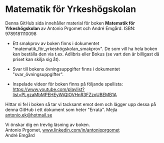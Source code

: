 # Matematik för Yrkeshögskolan
Denna GitHub sida innehåller material för boken **Matematik för Yrkeshögskolan** av Antonio Prgomet och André Emgård. ISBN: 9789181110098

* Ett smakprov av boken finns i dokumentet "matematik_för_yrkeshögskolan_smakprov". De som vill ha hela boken kan beställa den via t.ex. Adlibris eller Bokus (se vart den är billigast då priset kan skilja sig åt). 
* Svar till bokens övningsuppgifter finns i dokumentet "svar_övningsuppgifter". 

* Inspelade videor för boken finns på följande spellista: https://www.youtube.com/playlist?list=PLgzaMbMPEHEyWiQIOVHnR3FZzoUBEMB1A

Hittar ni fel i boken så tar vi tacksamt emot dem och lägger upp dessa på denna GitHub i ett dokument som heter "Errata". Mejla antonio.ek@hotmail.se 


Vi önskar dig en trevlig läsning av boken. <br>
Antonio Prgomet, www.linkedin.com/in/antonioprgomet <br>
André Emgård

